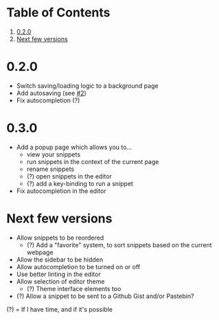 # Table of Contents

1. [0.2.0](#020)
2. [Next few versions](#next-few-versions)

# 0.2.0

* Switch saving/loading logic to a background page
* Add autosaving (see [#2](https://github.com/SidneyNemzer/snippets/issues/2))
* Fix autocompletion (?)

# 0.3.0

* Add a popup page which allows you to...
  * view your snippets
  * run snippets in the context of the current page
  * rename snippets
  * (?) open snippets in the editor
  * (?) add a key-binding to run a snippet
* Fix autocompletion in the editor

# Next few versions

* Allow snippets to be reordered
  * (?) Add a "favorite" system, to sort snippets based on the current webpage
* Allow the sidebar to be hidden
* Allow autocompletion to be turned on or off
* Use better linting in the editor
* Allow selection of editor theme
  * (?) Theme interface elements too
* (?) Allow a snippet to be sent to a Github Gist and/or Pastebin?

(?) = If I have time, and if it's possible
